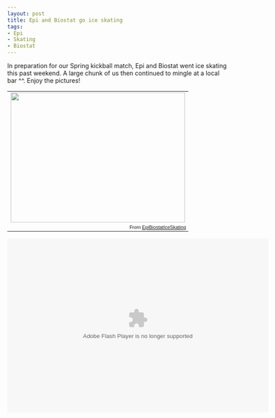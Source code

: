 ```yaml
---
layout: post
title: Epi and Biostat go ice skating
tags:
- Epi
- Skating
- Biostat
---
```

<p>In preparation for our Spring kickball match, Epi and Biostat went ice skating this past weekend. A large chunk of us then continued to mingle at a local bar ^^. Enjoy the pictures!</p>
<table style="width:auto;" align="center"><tr><td><a href="https://picasaweb.google.com/lh/photo/Z_tlLsvO9uWrWGgHSk7tD3bmpVK2D7mV7eSgeSa6r2E?feat=embedwebsite"><img src="https://lh4.googleusercontent.com/-tLyWLWBXY9Q/UL4JMwwKNxI/AAAAAAAAfK4/eJN5AENyoRA/s400/IMG_0271.JPG" height="299" width="400"/></a></td></tr><tr><td style="font-family:arial,sans-serif; font-size:11px; text-align:right">From <a href="https://picasaweb.google.com/109750712877885290236/EpiBiostatIceSkating?authuser=0&amp;feat=embedwebsite">EpiBiostatIceSkating</a></td></tr></table>
<embed type="application/x-shockwave-flash" src="https://picasaweb.google.com/s/c/bin/slideshow.swf" width="600" height="400" flashvars="host=picasaweb.google.com&amp;hl=en_US&amp;feat=flashalbum&amp;RGB=0x000000&amp;feed=https%3A%2F%2Fpicasaweb.google.com%2Fdata%2Ffeed%2Fapi%2Fuser%2F109750712877885290236%2Falbumid%2F5818097486987001793%3Falt%3Drss%26kind%3Dphoto%26authkey%3DGv1sRgCISstpPctrCDBw%26hl%3Den_US" pluginspage="http://www.macromedia.com/go/getflashplayer"></embed>
